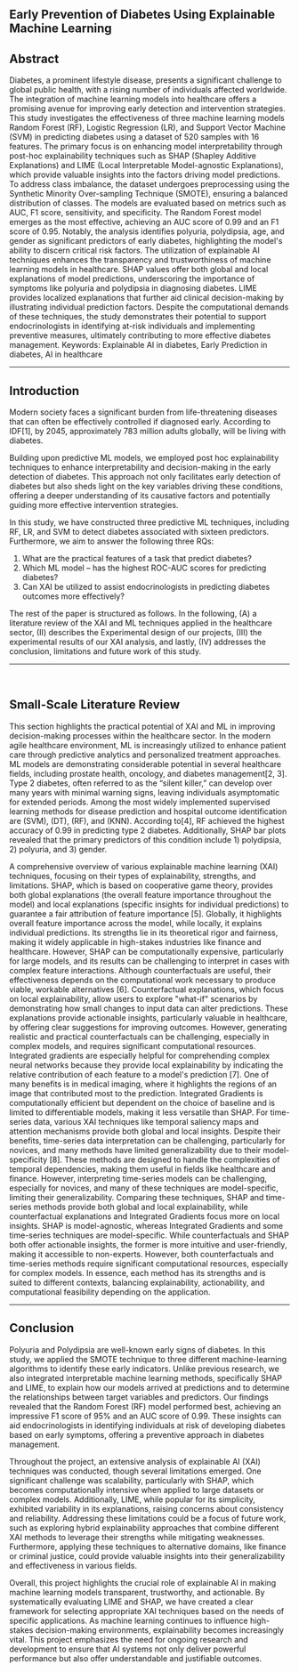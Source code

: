 ## Early Prevention of Diabetes Using Explainable Machine Learning

## Abstract
Diabetes, a prominent lifestyle disease, presents a significant challenge to global public health, with a rising number of individuals affected worldwide. The integration of machine learning models into healthcare offers a promising avenue for improving early detection and intervention strategies. This study investigates the effectiveness of three machine learning models Random Forest (RF), Logistic Regression (LR), and Support Vector Machine (SVM) in predicting diabetes using a dataset of 520 samples with 16 features. The primary focus is on enhancing model interpretability through post-hoc explainability techniques such as SHAP (Shapley Additive Explanations) and LIME (Local Interpretable Model-agnostic Explanations), which provide valuable insights into the factors driving model predictions.
To address class imbalance, the dataset undergoes preprocessing using the Synthetic Minority Over-sampling Technique (SMOTE), ensuring a balanced distribution of classes. The models are evaluated based on metrics such as AUC, F1 score, sensitivity, and specificity. The Random Forest model emerges as the most effective, achieving an AUC score of 0.99 and an F1 score of 0.95. Notably, the analysis identifies polyuria, polydipsia, age, and gender as significant predictors of early diabetes, highlighting the model's ability to discern critical risk factors.
The utilization of explainable AI techniques enhances the transparency and trustworthiness of machine learning models in healthcare. SHAP values offer both global and local explanations of model predictions, underscoring the importance of symptoms like polyuria and polydipsia in diagnosing diabetes. LIME provides localized explanations that further aid clinical decision-making by illustrating individual prediction factors. Despite the computational demands of these techniques, the study demonstrates their potential to support endocrinologists in identifying at-risk individuals and implementing preventive measures, ultimately contributing to more effective diabetes management.
Keywords: Explainable AI in diabetes, Early Prediction in diabetes, AI in healthcare



---

## Introduction 
Modern society faces a significant burden from life-threatening diseases that can often be effectively controlled if diagnosed early. According to IDF[1], by 2045, approximately 783 million adults globally, will be living with diabetes. 

Building upon predictive ML models, we employed post hoc explainability techniques to enhance interpretability and decision-making in the early detection of diabetes. This approach not only facilitates early detection of diabetes but also sheds light on the key variables driving these conditions, offering a deeper understanding of its causative factors and potentially guiding more effective intervention strategies.

In this study, we have constructed three predictive ML techniques, including RF, LR, and SVM to detect diabetes associated with sixteen predictors. Furthermore, we aim to answer the following three RQs:
	
1.	What are the practical features of a task that predict diabetes?
2.	Which ML model – has the highest ROC-AUC scores for predicting diabetes?
3.	Can XAI be utilized to assist endocrinologists in predicting diabetes outcomes more effectively?

The rest of the paper is structured as follows. In the following, (A) a literature review of the XAI and ML techniques applied in the healthcare sector, (II) describes the Experimental design of our projects, (III) the experimental results of our XAI analysis, and lastly, (IV) addresses the conclusion, limitations and future work of this study.

---
 
## Small-Scale Literature Review
This section highlights the practical potential of XAI and ML in improving decision-making processes within the healthcare sector.
In the modern agile healthcare environment, ML is increasingly utilized to enhance patient care through predictive analytics and personalized treatment approaches. ML models are demonstrating considerable potential in several healthcare fields, including prostate health, oncology, and diabetes management[2, 3].
Type 2 diabetes, often referred to as the “silent killer,” can develop over many years with minimal warning signs, leaving individuals asymptomatic for extended periods.
Among the most widely implemented supervised learning methods for disease prediction and hospital outcome identification are (SVM), (DT), (RF), and (KNN).
According to[4], RF achieved the highest accuracy of 0.99 in predicting type 2 diabetes. Additionally, SHAP bar plots revealed that the primary predictors of this condition include 1) polydipsia, 2) polyuria, and 3) gender.

A comprehensive overview of various explainable machine learning (XAI) techniques, focusing on their types of explainability, strengths, and limitations. SHAP, which is based on cooperative game theory, provides both global explanations (the overall feature importance throughout the model) and local explanations (specific insights for individual predictions) to guarantee a fair attribution of feature importance [5]. Globally, it highlights overall feature importance across the model, while locally, it explains individual predictions. Its strengths lie in its theoretical rigor and fairness, making it widely applicable in high-stakes industries like finance and healthcare. However, SHAP can be computationally expensive, particularly for large models, and its results can be challenging to interpret in cases with complex feature interactions.
Although counterfactuals are useful, their effectiveness depends on the computational work necessary to produce viable, workable alternatives [6]. Counterfactual explanations, which focus on local explainability, allow users to explore "what-if" scenarios by demonstrating how small changes to input data can alter predictions. These explanations provide actionable insights, particularly valuable in healthcare, by offering clear suggestions for improving outcomes. However, generating realistic and practical counterfactuals can be challenging, especially in complex models, and requires significant computational resources.
Integrated gradients are especially helpful for comprehending complex neural networks because they provide local explainability by indicating the relative contribution of each feature to a model's prediction [7]. One of many benefits is in medical imaging, where it highlights the regions of an image that contributed most to the prediction. Integrated Gradients is computationally efficient but dependent on the choice of baseline and is limited to differentiable models, making it less versatile than SHAP.
For time-series data, various XAI techniques like temporal saliency maps and attention mechanisms provide both global and local insights. Despite their benefits, time-series data interpretation can be challenging, particularly for novices, and many methods have limited generalizability due to their model-specificity [8]. These methods are designed to handle the complexities of temporal dependencies, making them useful in fields like healthcare and finance. However, interpreting time-series models can be challenging, especially for novices, and many of these techniques are model-specific, limiting their generalizability.
Comparing these techniques, SHAP and time-series methods provide both global and local explainability, while counterfactual explanations and Integrated Gradients focus more on local insights. SHAP is model-agnostic, whereas Integrated Gradients and some time-series techniques are model-specific. While counterfactuals and SHAP both offer actionable insights, the former is more intuitive and user-friendly, making it accessible to non-experts. However, both counterfactuals and time-series methods require significant computational resources, especially for complex models. In essence, each method has its strengths and is suited to different contexts, balancing explainability, actionability, and computational feasibility depending on the application.

---

## Conclusion
Polyuria and Polydipsia are well-known early signs of diabetes. In this study, we applied the SMOTE technique to three different machine-learning algorithms to identify these early indicators. Unlike previous research, we also integrated interpretable machine learning methods, specifically SHAP and LIME, to explain how our models arrived at predictions and to determine the relationships between target variables and predictors. Our findings revealed that the Random Forest (RF) model performed best, achieving an impressive F1 score of 95% and an AUC score of 0.99. These insights can aid endocrinologists in identifying individuals at risk of developing diabetes based on early symptoms, offering a preventive approach in diabetes management.
 
Throughout the project, an extensive analysis of explainable AI (XAI) techniques was conducted, though several limitations emerged. One significant challenge was scalability, particularly with SHAP, which becomes computationally intensive when applied to large datasets or complex models. Additionally, LIME, while popular for its simplicity, exhibited variability in its explanations, raising concerns about consistency and reliability. Addressing these limitations could be a focus of future work, such as exploring hybrid explainability approaches that combine different XAI methods to leverage their strengths while mitigating weaknesses. Furthermore, applying these techniques to alternative domains, like finance or criminal justice, could provide valuable insights into their generalizability and effectiveness in various fields.
 
Overall, this project highlights the crucial role of explainable AI in making machine learning models transparent, trustworthy, and actionable. By systematically evaluating LIME and SHAP, we have created a clear framework for selecting appropriate XAI techniques based on the needs of specific applications. As machine learning continues to influence high-stakes decision-making environments, explainability becomes increasingly vital. This project emphasizes the need for ongoing research and development to ensure that AI systems not only deliver powerful performance but also offer understandable and justifiable outcomes.
 




